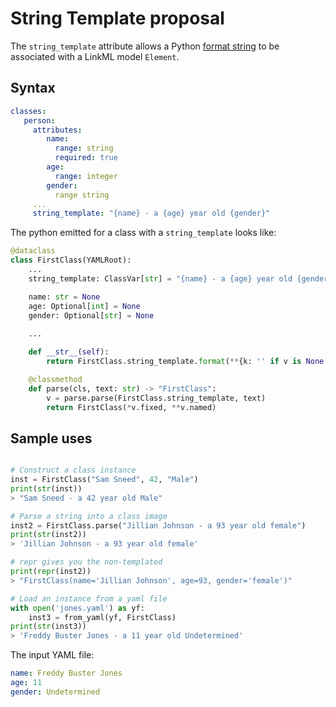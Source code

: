 # String Template proposal
The `string_template` attribute allows a Python [format string](https://docs.python.org/3/library/string.html#formatstrings)
to be associated with a LinkML model `Element`.  

## Syntax
```yaml
classes:
   person:
     attributes:
        name:
          range: string
          required: true
        age:
          range: integer
        gender:
          range string
     ...
     string_template: "{name} - a {age} year old {gender}"
```

The python emitted for a class with a `string_template` looks like:

```python
@dataclass
class FirstClass(YAMLRoot):
    ...
    string_template: ClassVar[str] = "{name} - a {age} year old {gender}"

    name: str = None
    age: Optional[int] = None
    gender: Optional[str] = None
    
    ...

    def __str__(self):
        return FirstClass.string_template.format(**{k: '' if v is None else v for k, v in self.__dict__.items()})

    @classmethod
    def parse(cls, text: str) -> "FirstClass":
        v = parse.parse(FirstClass.string_template, text)
        return FirstClass(*v.fixed, **v.named)
```

## Sample uses
```python

# Construct a class instance
inst = FirstClass("Sam Sneed", 42, "Male")
print(str(inst))
> "Sam Sneed - a 42 year old Male"

# Parse a string into a class image
inst2 = FirstClass.parse("Jillian Johnson - a 93 year old female")
print(str(inst2))
> 'Jillian Johnson - a 93 year old female'

# repr gives you the non-templated 
print(repr(inst2))
> "FirstClass(name='Jillian Johnson', age=93, gender='female')"

# Load an instance from a yaml file
with open('jones.yaml') as yf:
    inst3 = from_yaml(yf, FirstClass)
print(str(inst3))
> 'Freddy Buster Jones - a 11 year old Undetermined'
```

The input YAML file:
```yaml
name: Freddy Buster Jones
age: 11
gender: Undetermined
```

